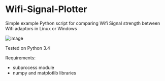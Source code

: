 # Wifi-Signal-Plotter
Simple example Python script for comparing Wifi Signal strength between Wifi adaptors in Linux or Windows

![image](ExamplePlot.png)

Tested on Python 3.4

Requirements:
  - subprocess module
  - numpy and matplotlib libraries

